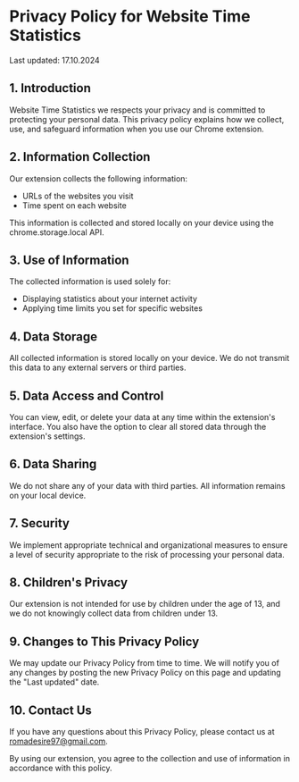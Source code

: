 # Privacy Policy for Website Time Statistics

Last updated: 17.10.2024

## 1. Introduction

Website Time Statistics we respects your privacy and is committed to protecting your personal data. This privacy policy explains how we collect, use, and safeguard information when you use our Chrome extension.

## 2. Information Collection

Our extension collects the following information:

- URLs of the websites you visit
- Time spent on each website

This information is collected and stored locally on your device using the chrome.storage.local API.

## 3. Use of Information

The collected information is used solely for:

- Displaying statistics about your internet activity
- Applying time limits you set for specific websites

## 4. Data Storage

All collected information is stored locally on your device. We do not transmit this data to any external servers or third parties.

## 5. Data Access and Control

You can view, edit, or delete your data at any time within the extension's interface. You also have the option to clear all stored data through the extension's settings.

## 6. Data Sharing

We do not share any of your data with third parties. All information remains on your local device.

## 7. Security

We implement appropriate technical and organizational measures to ensure a level of security appropriate to the risk of processing your personal data.

## 8. Children's Privacy

Our extension is not intended for use by children under the age of 13, and we do not knowingly collect data from children under 13.

## 9. Changes to This Privacy Policy

We may update our Privacy Policy from time to time. We will notify you of any changes by posting the new Privacy Policy on this page and updating the "Last updated" date.

## 10. Contact Us

If you have any questions about this Privacy Policy, please contact us at romadesire97@gmail.com.

By using our extension, you agree to the collection and use of information in accordance with this policy.